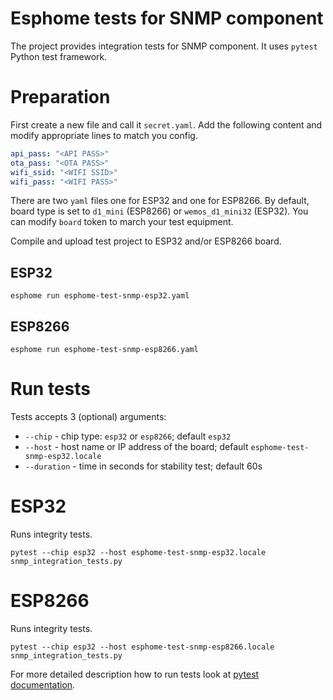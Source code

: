 # Esphome tests for SNMP component

The project provides integration tests for SNMP component.
It uses `pytest` Python test framework.

# Preparation

First create a new file and call it `secret.yaml`.
Add the following content and modify appropriate lines to match you config.

```yaml
api_pass: "<API PASS>"
ota_pass: "<OTA PASS>"
wifi_ssid: "<WIFI SSID>"
wifi_pass: "<WIFI PASS>"
```

There are two `yaml` files one for ESP32 and one for ESP8266.
By default, board type is set to `d1_mini` (ESP8266) or `wemos_d1_mini32` (ESP32).
You can modify `board` token to march your test equipment. 

Compile and upload test project to ESP32 and/or ESP8266 board.

## ESP32
```shell
esphome run esphome-test-snmp-esp32.yaml
```

## ESP8266
```shell
esphome run esphome-test-snmp-esp8266.yaml
```

# Run tests

Tests accepts 3 (optional) arguments:
* `--chip` - chip type: `esp32` or `esp8266`; default `esp32`
* `--host` - host name or IP address of the board; default `esphome-test-snmp-esp32.locale`
* `--duration` - time in seconds for stability test; default 60s

# ESP32

Runs integrity tests.

```shell
pytest --chip esp32 --host esphome-test-snmp-esp32.locale  snmp_integration_tests.py
```

# ESP8266

Runs integrity tests.

```shell
pytest --chip esp32 --host esphome-test-snmp-esp8266.locale  snmp_integration_tests.py
```

For more detailed description how to run tests look at [pytest documentation](https://docs.pytest.org/en/7.2.x/contents.html).
